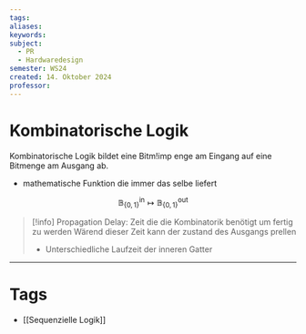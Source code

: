 ```yaml
---
tags: 
aliases: 
keywords: 
subject:
  - PR
  - Hardwaredesign
semester: WS24
created: 14. Oktober 2024
professor:
---
```

 
# Kombinatorische Logik

Kombinatorische Logik bildet eine Bitm!imp enge am Eingang auf eine Bitmenge am Ausgang ab.

- mathematische Funktion die immer das selbe liefert

$$
\mathbb{B}_{\{0,1\}}^{\text{in}} \mapsto \mathbb{B}_{\{0,1\}}^{\text{out}}
$$

> [!info] Propagation Delay: Zeit die die Kombinatorik benötigt um fertig zu werden
> Wärend dieser Zeit kann der zustand des Ausgangs prellen
> - Unterschiedliche Laufzeit der inneren Gatter

---

# Tags

- [[Sequenzielle Logik]]